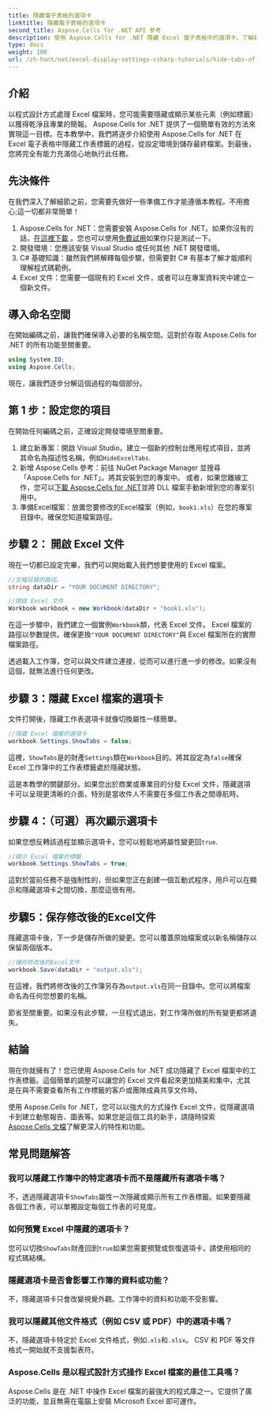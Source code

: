 ```yaml
---
title: 隱藏電子表格的選項卡
linktitle: 隱藏電子表格的選項卡
second_title: Aspose.Cells for .NET API 參考
description: 使用 Aspose.Cells for .NET 隱藏 Excel 電子表格中的選項卡。了解如何透過幾個簡單的步驟以程式設計方式隱藏和顯示工作表標籤。
type: docs
weight: 100
url: /zh-hant/net/excel-display-settings-csharp-tutorials/hide-tabs-of-spreadsheet/
---
```

## 介紹

以程式設計方式處理 Excel 檔案時，您可能需要隱藏或顯示某些元素（例如標籤）以獲得乾淨且專業的簡報。 Aspose.Cells for .NET 提供了一個簡單有效的方法來實現這一目標。在本教學中，我們將逐步介紹使用 Aspose.Cells for .NET 在 Excel 電子表格中隱藏工作表標籤的過程，從設定環境到儲存最終檔案。到最後，您將完全有能力充滿信心地執行此任務。

## 先決條件

在我們深入了解細節之前，您需要先做好一些準備工作才能遵循本教程。不用擔心;這一切都非常簡單！

1.  Aspose.Cells for .NET：您需要安裝 Aspose.Cells for .NET。如果你沒有的話，[在這裡下載](https://releases.aspose.com/cells/net/) 。您也可以使用[免費試用](https://releases.aspose.com/)如果你只是測試一下。
2. 開發環境：您應該安裝 Visual Studio 或任何其他 .NET 開發環境。
3. C# 基礎知識：雖然我們將解釋每個步驟，但需要對 C# 有基本了解才能順利理解程式碼範例。
4. Excel 文件：您需要一個現有的 Excel 文件，或者可以在專案資料夾中建立一個新文件。

## 導入命名空間

在開始編碼之前，讓我們確保導入必要的名稱空間。這對於存取 Aspose.Cells for .NET 的所有功能至關重要。

```csharp
using System.IO;
using Aspose.Cells;
```

現在，讓我們逐步分解這個過程的每個部分。

## 第 1 步：設定您的項目

在開始任何編碼之前，正確設定開發環境至關重要。

1. 建立新專案：開啟 Visual Studio，建立一個新的控制台應用程式項目，並將其命名為描述性名稱，例如`HideExcelTabs`.
2. 新增 Aspose.Cells 參考：前往 NuGet Package Manager 並搜尋「Aspose.Cells for .NET」。將其安裝到您的專案中。
或者，如果您離線工作，您可以[下載 Aspose.Cells for .NET](https://releases.aspose.com/cells/net/)並將 DLL 檔案手動新增到您的專案引用中。
3. 準備Excel檔案：放置您要修改的Excel檔案（例如，`book1.xls`）在您的專案目錄中。確保您知道檔案路徑。

## 步驟 2： 開啟 Excel 文件

現在一切都已設定完畢，我們可以開始載入我們想要使用的 Excel 檔案。

```csharp
//文檔目錄的路徑。
string dataDir = "YOUR DOCUMENT DIRECTORY";

//開啟 Excel 文件
Workbook workbook = new Workbook(dataDir + "book1.xls");
```

在這一步驟中，我們建立一個實例`Workbook`類，代表 Excel 文件。 Excel 檔案的路徑以參數提供。確保更換`"YOUR DOCUMENT DIRECTORY"`與 Excel 檔案所在的實際檔案路徑。

透過載入工作簿，您可以與文件建立連接，從而可以進行進一步的修改。如果沒有這個，就無法進行任何更改。

## 步驟 3：隱藏 Excel 檔案的選項卡

文件打開後，隱藏工作表選項卡就像切換屬性一樣簡單。

```csharp
//隱藏 Excel 檔案的選項卡
workbook.Settings.ShowTabs = false;
```

這裡，`ShowTabs`是的財產`Settings`類在`Workbook`目的。將其設定為`false`確保 Excel 工作簿中的工作表標籤處於隱藏狀態。

這是本教學的關鍵部分。如果您出於商業或專業目的分發 Excel 文件，隱藏選項卡可以呈現更清晰的介面，特別是當收件人不需要在多個工作表之間導航時。

## 步驟 4：（可選）再次顯示選項卡

如果您想反轉該過程並顯示選項卡，您可以輕鬆地將屬性變更回`true`.

```csharp
//顯示 Excel 檔案的標籤
workbook.Settings.ShowTabs = true;
```

這對於當前任務不是強制性的，但如果您正在創建一個互動式程序，用戶可以在顯示和隱藏選項卡之間切換，那麼這很有用。

## 步驟5：保存修改後的Excel文件

隱藏選項卡後，下一步是儲存所做的變更。您可以覆蓋原始檔案或以新名稱儲存以保留兩個版本。

```csharp
//儲存修改後的Excel文件
workbook.Save(dataDir + "output.xls");
```

在這裡，我們將修改後的工作簿另存為`output.xls`在同一目錄中。您可以將檔案命名為任何您想要的名稱。

節省至關重要。如果沒有此步驟，一旦程式退出，對工作簿所做的所有變更都將遺失。

## 結論

現在你就擁有了！您已使用 Aspose.Cells for .NET 成功隱藏了 Excel 檔案中的工作表標籤。這個簡單的調整可以讓您的 Excel 文件看起來更加精美和集中，尤其是在與不需要查看所有工作標籤的客戶或團隊成員共享文件時。

使用 Aspose.Cells for .NET，您可以以強大的方式操作 Excel 文件，從隱藏選項卡到建立動態報告、圖表等。如果您是這個工具的新手，請隨時探索[Aspose.Cells 文檔](https://reference.aspose.com/cells/net/)了解更深入的特性和功能。

## 常見問題解答

### 我可以隱藏工作簿中的特定選項卡而不是隱藏所有選項卡嗎？  
不，透過隱藏選項卡`ShowTabs`屬性一次隱藏或顯示所有工作表標籤。如果要隱藏各個工作表，可以單獨設定每個工作表的可見度。

### 如何預覽 Excel 中隱藏的選項卡？  
您可以切換`ShowTabs`財產回到`true`如果您需要預覽或恢復選項卡，請使用相同的程式碼結構。

### 隱藏選項卡是否會影響工作簿的資料或功能？  
不，隱藏選項卡只會改變視覺外觀。工作簿中的資料和功能不受影響。

### 我可以隱藏其他文件格式（例如 CSV 或 PDF）中的選項卡嗎？  
不，隱藏選項卡特定於 Excel 文件格式，例如`.xls`和`.xlsx`。 CSV 和 PDF 等文件格式一開始就不支援製表符。

### Aspose.Cells 是以程式設計方式操作 Excel 檔案的最佳工具嗎？  
Aspose.Cells 是在 .NET 中操作 Excel 檔案的最強大的程式庫之一。它提供了廣泛的功能，並且無需在電腦上安裝 Microsoft Excel 即可運作。